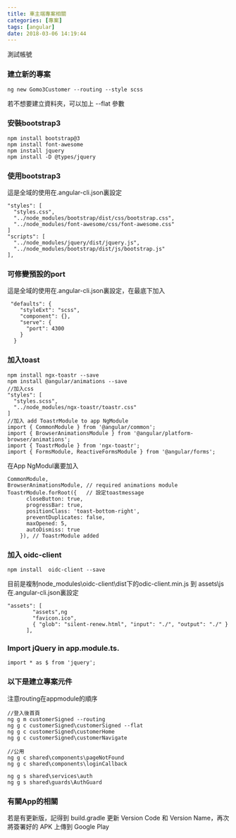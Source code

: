 ```yaml
---
title: 車主端專案相關
categories: [專案]
tags: [angular]
date: 2018-03-06 14:19:44
---
```

測試帳號


### 建立新的專案
```
ng new Gomo3Customer --routing --style scss
```
若不想要建立資料夾，可以加上 --flat 參數

### 安裝bootstrap3
```
npm install bootstrap@3
npm install font-awesome
npm install jquery
npm install -D @types/jquery
```
### 使用bootstrap3 
這是全域的使用在.angular-cli.json裏設定
```
"styles": [
  "styles.css",
  "../node_modules/bootstrap/dist/css/bootstrap.css",
  "../node_modules/font-awesome/css/font-awesome.css"
]
"scripts": [
  "../node_modules/jquery/dist/jquery.js",
  "../node_modules/bootstrap/dist/js/bootstrap.js"
],
```
### 可修變預設的port
這是全域的使用在.angular-cli.json裏設定，在最底下加入
```
 "defaults": {
    "styleExt": "scss",
    "component": {},
    "serve": {
      "port": 4300
    }
  }
```
### 加入toast
```
npm install ngx-toastr --save
npm install @angular/animations --save
//加入css
"styles": [
  "styles.scss",
  "../node_modules/ngx-toastr/toastr.css"
]
//加入 add ToastrModule to app NgModule
import { CommonModule } from '@angular/common';
import { BrowserAnimationsModule } from '@angular/platform-browser/animations';
import { ToastrModule } from 'ngx-toastr';
import { FormsModule, ReactiveFormsModule } from '@angular/forms';
```
在App NgModul裏要加入
```
CommonModule,
BrowserAnimationsModule, // required animations module
ToastrModule.forRoot({   // 設定toastmessage
      closeButton: true,
      progressBar: true,
      positionClass: 'toast-bottom-right',
      preventDuplicates: false,
      maxOpened: 5,
      autoDismiss: true
    }), // ToastrModule added
```
### 加入 oidc-client
```
npm install  oidc-client --save
```
目前是複制node_modules\oidc-client\dist下的odic-client.min.js 到 assets\js\
在.angular-cli.json裏設定
```
"assets": [
        "assets",ng
        "favicon.ico",
        { "glob": "silent-renew.html", "input": "./", "output": "./" }
      ],
```	  
### Import jQuery in app.module.ts.	
```
import * as $ from 'jquery'; 
```
### 以下是建立專案元件
注意routing在appmodule的順序
```
//登入後首頁
ng g m customerSigned --routing
ng g c customerSigned\customerSigned --flat
ng g c customerSigned\customerHome
ng g c customerSigned\customerNavigate

//公用
ng g c shared\components\pageNotFound
ng g c shared\components\loginCallback

ng g s shared\services\auth
ng g s shared\guards\AuthGuard
```
### 有關App的相關
若是有更新版，記得到 build.gradle 更新 Version Code 和 Version Name，再次將簽署好的 APK 上傳到 Google Play